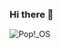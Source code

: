 ### Hi there 👋

![Pop!\_OS](https://img.shields.io/badge/Pop!_OS-48B9C7?style=for-the-badge&logo=Pop!_OS&logoColor=white)
